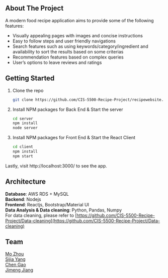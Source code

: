 <!-- ABOUT THE PROJECT -->
## About The Project
A modern food recipe application aims to provide some of the following features:
* Visually appealing pages with images and concise instructions 
* Easy to follow steps and user friendly navigations
* Search features such as using keywords/category/ingredient and availability to sort the results based on some criterias
* Recommendation features based on complex queries
* User’s options to leave reviews and ratings


<!-- GETTING STARTED -->
## Getting Started
1. Clone the repo
   ```sh
   git clone https://github.com/CIS-5500-Recipe-Project/recipewebsite.git
   ```
2. Install NPM packages for Back End & Start the server
   ```sh
   cd server
   npm install
   node server
   ```
3. Install NPM packages for Front End & Start the React Client
   ```sh
   cd client
   npm install
   npm start
   ```
Lastly, visit http://localhost:3000/ to see the app.

<!-- Architecture -->
## Architecture
**Database**: AWS RDS + MySQL \
**Backend**: Nodejs \
**Frontend**: Reactjs, Bootstrap/Material UI \
**Data Analysis & Data cleaning**: Python, Pandas, Numpy \
For data cleaning, please refer to [https://github.com/CIS-5500-Recipe-Project/Data-cleaning](https://github.com/CIS-5500-Recipe-Project/Data-cleaning)

<!-- Team -->
## Team
[Mo Zhou](https://github.com/michellezhoumo) \
[Sijia Yang](https://github.com/doubaojiajia) \
[Chen Gao](https://github.com/chen0gao) \
[Jimeng Jiang](https://github.com/Jimeng927)
